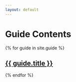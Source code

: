 ```yaml
---
layout: default
---
```


# Guide Contents

{% for guide in site.guide %}

<h2><a href="{{ guide.url | relative_url }}">{{ guide.title }}</a></h2>

{% endfor %}